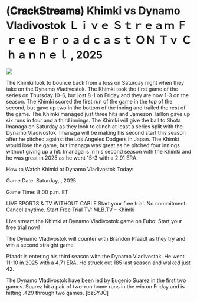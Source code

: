 # (𝐂𝐫𝐚𝐜𝐤𝐒𝐭𝐫𝐞𝐚𝐦𝐬) Khimki vs Dynamo Vladivostok Ｌｉｖｅ Ｓｔｒｅａｍ Ｆｒｅｅ Ｂｒｏａｄｃａｓｔ ＯＮ Ｔｖ Ｃｈａｎｎｅｌ , 2025  
  
  
[![](https://i.imgur.com/qSNzIqt.png)](https://movie.rssnews.media/vTRWczCu.php)  
  
The Khimki look to bounce back from a loss on Saturday night when they take on the Dynamo Vladivostok. The Khimki took the first game of the series on Thursday 10-6, but lost 8-1 on Friday and they are now 1-3 on the season. The Khimki scored the first run of the game in the top of the second, but gave up two in the bottom of the inning and trailed the rest of the game. The Khimki managed just three hits and Jameson Taillon gave up six runs in four and a third innings. The Khimki will give the ball to Shota Imanaga on Saturday as they look to clinch at least a series split with the Dynamo Vladivostok. Imanaga will be making his second start this season after he pitched against the Los Angeles Dodgers in Japan. The Khimki would lose the game, but Imanaga was great as he pitched four innings without giving up a hit. Imanaga is in his second season with the Khimki and he was great in 2025 as he went 15-3 with a 2.91 ERA.

How to Watch Khimki at Dynamo Vladivostok Today:

Game Date: Saturday, , 2025

Game Time: 8:00 p.m. ET

LIVE SPORTS & TV WITHOUT CABLE
Start your free trial. No commitment. Cancel anytime.
Start Free Trial
TV: MLB.TV – Khimki

Live stream the Khimki at Dynamo Vladivostok game on Fubo: Start your free trial now!

The Dynamo Vladivostok will counter with Brandon Pfaadt as they try and win a second straight game.

Pfaadt is entering his third season with the Dynamo Vladivostok. He went 11-10 in 2025 with a 4.71 ERA. He struck out 185 last season and walked just 42.

The Dynamo Vladivostok have been led by Eugenio Suarez in the first two games. Suarez hit a pair of two-run home runs in the win on Friday and is hitting .429 through two games. [bzSYJC]